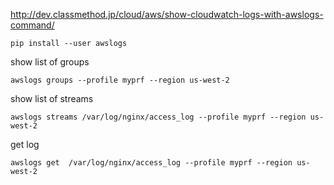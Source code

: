 
http://dev.classmethod.jp/cloud/aws/show-cloudwatch-logs-with-awslogs-command/

```
pip install --user awslogs
```


show list of groups
```
awslogs groups --profile myprf --region us-west-2
```

show list of streams
```
awslogs streams /var/log/nginx/access_log --profile myprf --region us-west-2
``` 

get log
```
awslogs get  /var/log/nginx/access_log --profile myprf --region us-west-2
``` 
